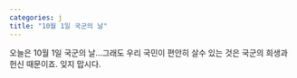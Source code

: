 ```yaml
---
categories: j
title: "10월 1일 국군의 날"
---
```

오늘은 10월 1일 국군의 날...그래도 우리 국민이 편안히 살수 있는 것은 국군의 희생과 헌신 때문이죠. 잊지 맙시다.